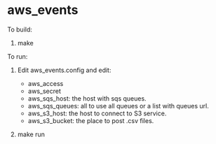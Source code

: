 # aws_events
To build:
1. make

To run:
1. Edit aws_events.config and edit:
	* aws_access
	* aws_secret
	* aws_sqs_host: the host with sqs queues.
	* aws_sqs_queues: all to use all queues or a list with queues url.
	* aws_s3_host: the host to connect to S3 service.
	* aws_s3_bucket: the place to post .csv files.

2. make run

 
